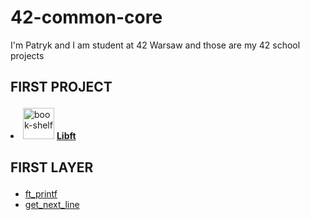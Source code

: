 # 42-common-core
I'm Patryk and I am student at 42 Warsaw and those are my 42 school projects

<h2><p><b>FIRST PROJECT</b></p></h2>
<div style="margin-top: 20px;">
  <li> <img width="50" height="50" src="https://img.icons8.com/3d-fluency/94/book-shelf.png" alt="book-shelf"/> <span> <a href="https://github.com/Zuraw7/42-common-core/tree/main/libft"> <b> Libft </b> </a> </span> </li>

</div>
</ul>

<h2><p><b>FIRST LAYER</b></p></h2>
<ul>
  <li><a href="https://github.com/Zuraw7/42-common-core/tree/main/ft_printf">ft_printf</a></li>
  <li><a href="https://github.com/Zuraw7/42-common-core/tree/main/get_next_line">get_next_line</a></li>
</ul>


